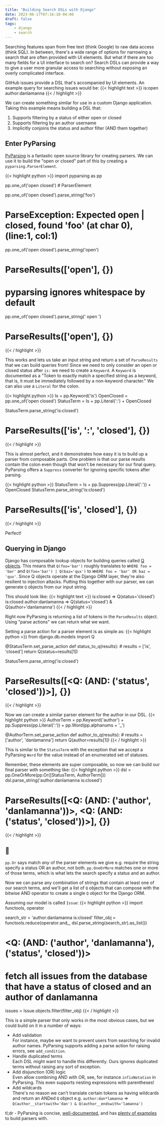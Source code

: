 ```yaml
---
title: "Building Search DSLs with Django"
date: 2023-06-17T07:16:18-04:00
draft: false
tags:
    - django
    - search
---
```

Searching features span from free text (think Google) to raw data access (think SQL). In between, there's a wide range of options for narrowing a search that are often provided with UI elements. But what if there are too many fields for a UI interface to search on? Search DSLs can provide a way to give a user more granular access to searching without exposing an overly complicated interface.

GitHub issues provide a DSL that's accompanied by UI elements. An example query for searching issues would be:
{{< highlight text >}}
is:open author:danlamanna
{{< / highlight >}}

We can create something similar for use in a custom Django application. Taking this example means building a DSL that:
1. Supports filtering by a status of either open or closed
2. Supports filtering by an author username
3. Implicitly conjoins the status and author filter (AND them together)

## Enter PyParsing

[PyParsing](https://github.com/pyparsing/pyparsing) is a fantastic open source library for creating parsers. We can use it to build the "open or closed" part of this by creating a `pyparsing.ParserElement`.

{{< highlight python >}}
import pyparsing as pp

pp.one_of('open closed')  # ParserElement

pp.one_of('open closed').parse_string('foo')
# ParseException: Expected open | closed, found 'foo'  (at char 0), (line:1, col:1)

pp.one_of('open closed').parse_string('open')
# ParseResults(['open'], {})

# pyparsing ignores whitespace by default
pp.one_of('open closed').parse_string(' open   ')
# ParseResults(['open'], {})
{{< / highlight >}}

This works and lets us take an input string and return a set of `ParseResults` that we can build queries from! Since we need to only consider an open or closed status after `is:` we need to create a `Keyword`. A `Keyword` is documented as a "Token to exactly match a specified string as a keyword, that is, it must be immediately followed by a non-keyword character." We can also use a `Literal` for the colon.

{{< highlight python >}}
Is = pp.Keyword('is')
OpenClosed = pp.one_of('open closed')
StatusTerm = Is + pp.Literal(':') + OpenClosed

StatusTerm.parse_string('is:closed')
# ParseResults(['is', ':', 'closed'], {})
{{< / highlight >}}

This is almost perfect, and it demonstrates how easy it is to build up a parser from composable parts. One problem is that our parse results contain the colon even though that won't be necessary for our final query. PyParsing offers a `Suppress` converter for ignoring specific tokens after parsing.

{{< highlight python >}}
StatusTerm = Is + pp.Suppress(pp.Literal(':')) + OpenClosed
StatusTerm.parse_string('is:closed')
# ParseResults(['is', 'closed'], {})
{{< / highlight >}}

Perfect!

## Querying in Django
Django has composable lookup objects for building queries called [Q objects](https://docs.djangoproject.com/en/4.2/topics/db/queries/#complex-lookups-with-q-objects). This means that `Q(foo='bar')` roughly translates to `WHERE foo = 'bar'` and `Q(foo='bar') | Q(baz='qux')` to `WHERE foo = 'bar' OR baz = 'qux'`. Since Q objects operate at the Django ORM layer, they're also resilient to injection attacks. Putting this together with our parser, we can generate `Q` objects from our input string.

This should look like:
{{< highlight text >}}
is:closed                   => Q(status='closed')
is:closed author:danlamanna => Q(status='closed') & Q(author='danlamanna')
{{< / highlight >}}

Right now PyParsing is returning a list of tokens in the `ParseResults` object. Using "parse actions" we can return what we want.

Setting a parse action for a parser element is as simple as:
{{< highlight python >}}
from django.db.models import Q

@StatusTerm.set_parse_action
def status_to_q(results):
    # results = ['is', 'closed']
    return Q(status=results[1])
    
StatusTerm.parse_string('is:closed')
# ParseResults([<Q: (AND: ('status', 'closed'))>], {})
{{< / highlight >}}

Now we can create a similar parser element for the author in our DSL.
{{< highlight python >}}
AuthorTerm = pp.Keyword('author') + pp.Suppress(pp.Literal(':')) + pp.Word(pp.alphanums + '_')

@AuthorTerm.set_parse_action
def author_to_q(results):
    # results = ['author', 'danlamanna']
    return Q(author=results[1])
{{< / highlight >}}

This is similar to the `StatusTerm` with the exception that we accept a PyParsing `Word` for the value instead of an enumerated set of statuses.

Remember, these elements are super composable, so now we can build our final parser with something like:
{{< highlight python >}}
dsl = pp.OneOrMore(pp.Or([StatusTerm, AuthorTerm]))
dsl.parse_string('author:danlamanna is:closed')
# ParseResults([<Q: (AND: ('author', 'danlamanna'))>, <Q: (AND: ('status', 'closed'))>], {})
{{< / highlight >}}

## 🤯 
`pp.Or` says match *any* of the parser elements we give e.g. require the string specify a status OR an author, not both. `pp.OneOrMore` matches one or more of those terms, which is what lets the search specify a status and an author.

Now we can parse any combination of strings that contain at least one of our search terms, and we'll get a list of `Q` objects that can compose with the bitwise AND operator to create a single `Q` object for the Django ORM.

Assuming our model is called `Issue`:
{{< highlight python >}}
import functools, operator

search_str = 'author:danlamanna is:closed'
filter_obj = functools.reduce(operator.and_, 
                              dsl.parse_string(search_str).as_list())
# <Q: (AND: ('author', 'danlamanna'), ('status', 'closed'))>
                              
# fetch all issues from the database that have a status of closed and an author of danlamanna
issues = Issue.objects.filter(filter_obj)
{{< / highlight >}}

This is a simple parser that only works in the most obvious cases, but we could build on it in a number of ways:
- Add validation   
  For instance, maybe we want to prevent users from searching for invalid author names. PyParsing supports adding a parse action for raising errors, see `add_condition`.
- Handle duplicated terms   
  Each DSL might want to handle this differently. Ours ignores duplicated terms without raising any sort of exception.
- Add disjunction (OR) logic   
  Even allow combining AND with OR, see, for instance `infixNotation` in PyParsing. This even supports nesting expressions with parentheses!
- Add wildcards   
  There's no reason we can't translate certain tokens as having wildcards and return an ANDed `Q` object e.g. `author:dan*lamanna` => `Q(author__startswith='dan') & Q(author__endswith='lamanna')`


tl;dr - PyParsing is concise, [well-documented](https://pyparsing-docs.readthedocs.io/en/latest/HowToUsePyparsing.html), and has [plenty of examples](https://github.com/pyparsing/pyparsing/tree/master/examples) to build parsers with.
